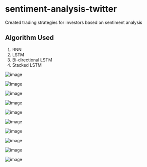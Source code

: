 # sentiment-analysis-twitter
Created trading strategies for investors based on sentiment analysis

## Algorithm Used
1. RNN
2. LSTM
3. Bi-directional LSTM
4. Stacked LSTM

![image](https://user-images.githubusercontent.com/84420303/133952574-0322172e-9ba1-4c41-8ec0-4250e9717502.png)

![image](https://user-images.githubusercontent.com/84420303/133952585-ec44759c-4812-45f4-8d45-5c7993c7fdce.png)

![image](https://user-images.githubusercontent.com/84420303/133952595-e5cf89ee-7cbf-4af3-a2fc-93454bfdb425.png)

![image](https://user-images.githubusercontent.com/84420303/133952607-cbd23115-ae74-4ef3-aa6b-b8552fa2499a.png)

![image](https://user-images.githubusercontent.com/84420303/133952615-faa81aac-43f3-4a79-afa1-1491fe4ad79e.png)

![image](https://user-images.githubusercontent.com/84420303/133952632-54bc5c9c-a896-4e8a-8566-355e22a32753.png)

![image](https://user-images.githubusercontent.com/84420303/133952649-50a7c050-81cd-4f10-afea-bc8240547abf.png)

![image](https://user-images.githubusercontent.com/84420303/133952663-dbdefe38-446a-428c-94aa-fd51a2adf29b.png)

![image](https://user-images.githubusercontent.com/84420303/133952680-fb839666-1b59-416b-945a-9c123c44cc44.png)

![image](https://user-images.githubusercontent.com/84420303/133952705-a7fce62c-e16c-4d5e-9f32-f4359bc3b7e4.png)
